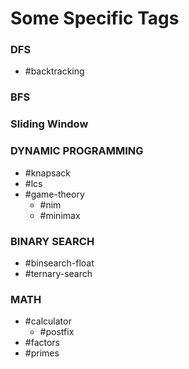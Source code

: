 # Some Specific Tags

### DFS
- \#backtracking

### BFS

### Sliding Window

### DYNAMIC PROGRAMMING
- \#knapsack
- \#lcs
- \#game-theory
	- \#nim
	- \#minimax

### BINARY SEARCH
- \#binsearch-float
- \#ternary-search

### MATH
- \#calculator
	- \#postfix
- \#factors
- \#primes
